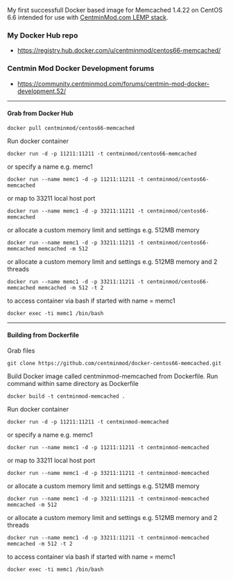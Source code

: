 My first successfull Docker based image for Memcached 1.4.22 on CentOS 6.6 intended for use with [CentminMod.com LEMP stack](http://centminmod.com). 

### My Docker Hub repo

* https://registry.hub.docker.com/u/centminmod/centos66-memcached/

### Centmin Mod Docker Development forums

* https://community.centminmod.com/forums/centmin-mod-docker-development.52/

---

#### Grab from Docker Hub

    docker pull centminmod/centos66-memcached

Run docker container

    docker run -d -p 11211:11211 -t centminmod/centos66-memcached

or specify a name e.g. memc1

    docker run --name memc1 -d -p 11211:11211 -t centminmod/centos66-memcached

or map to 33211 local host port

    docker run --name memc1 -d -p 33211:11211 -t centminmod/centos66-memcached

or allocate a custom memory limit and settings e.g. 512MB memory

    docker run --name memc1 -d -p 33211:11211 -t centminmod/centos66-memcached memcached -m 512

or allocate a custom memory limit and settings e.g. 512MB memory and 2 threads

    docker run --name memc1 -d -p 33211:11211 -t centminmod/centos66-memcached memcached -m 512 -t 2

to access container via bash if started with name = memc1

    docker exec -ti memc1 /bin/bash

---

#### Building from Dockerfile

Grab files

    git clone https://github.com/centminmod/docker-centos66-memcached.git

Build Docker image called centminmod-memcached from Dockerfile. Run command within same directory as Dockerfile

    docker build -t centminmod-memcached .

Run docker container

    docker run -d -p 11211:11211 -t centminmod-memcached

or specify a name e.g. memc1

    docker run --name memc1 -d -p 11211:11211 -t centminmod-memcached

or map to 33211 local host port

    docker run --name memc1 -d -p 33211:11211 -t centminmod-memcached

or allocate a custom memory limit and settings e.g. 512MB memory

    docker run --name memc1 -d -p 33211:11211 -t centminmod-memcached memcached -m 512

or allocate a custom memory limit and settings e.g. 512MB memory and 2 threads

    docker run --name memc1 -d -p 33211:11211 -t centminmod-memcached memcached -m 512 -t 2    

to access container via bash if started with name = memc1

    docker exec -ti memc1 /bin/bash